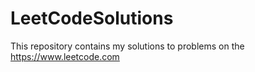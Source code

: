 # LeetCodeSolutions
This repository contains my solutions to problems on the https://www.leetcode.com